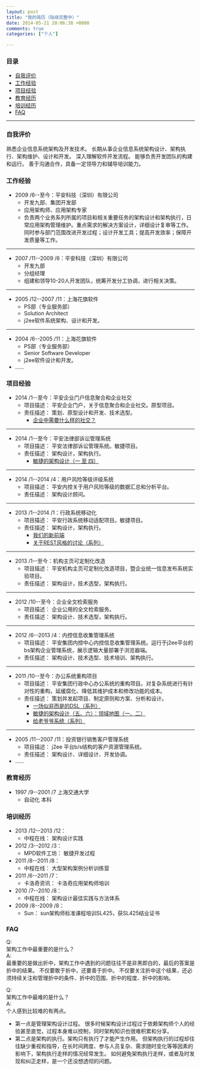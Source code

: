 ```yaml
---
layout: post
title: "我的简历（陆续完整中）"
date: 2014-05-21 20:06:38 +0800
comments: true
categories: ["个人"]

---
```

### 目录

* [自我评价](/blog/2014/05/21/resume/#1)
* [工作经验](/blog/2014/05/21/resume/#2)
* [项目经验](/blog/2014/05/21/resume/#3)
* [教育经历](/blog/2014/05/21/resume/#4)
* [培训经历](/blog/2014/05/21/resume/#5)
* [FAQ](/blog/2014/05/21/resume/#6)

<!-- more -->

---
### <a name="1"></a>自我评价

熟悉企业信息系统架构及开发技术。
长期从事企业信息系统架构设计、架构执行、架构维护、设计和开发。
深入理解软件开发流程。
能够负责开发团队的构建和运行。
善于沟通合作，具备一定领导力和辅导培训能力。


### <a name="2"></a>工作经验

* 2009 /6--至今：平安科技（深圳）有限公司
    * 开发九部、集团开发部
    * 应用架构师、应用架构专家
    * 负责两个业务系列所属的项目和相关重要任务的架构设计和架构执行，日常应用架构管理维护。重点需求的解决方案设计，详细设计复审等工作。
同时参与部门范围改进开发过程；设计开发工具；提高开发效率；保障开发质量等工作。
----

* 2007 /11--2009 /6：平安科技（深圳）有限公司
    * 开发九部
    * 分组经理
    * 组建和领导10-20人开发团队，统筹开发分工协调，进行相关决策。
----

* 2005 /12--2007 /11：上海花旗软件
    * PS部（专业服务部）
    * Solution Architect
    * j2ee软件系统架构、设计和开发。
----

* 2004 /6--2005 /11：上海花旗软件
    * PS部（专业服务部）
    * Senior Software Developer
    * j2ee软件设计和开发。
* ……

### <a name="3"></a>项目经验

* 2014 /1--至今：平安企业门户信息聚合和企业社交
  * 项目描述：	平安企业门户，关于信息聚合和企业社交。原型项目。
  * 责任描述：	策划、原型设计和开发、技术选型。
    * [企业中需要什么样的社交？](/blog/2014/06/05/social/)

----
* 2014 /1--至今：平安法律部诉讼管理系统
  * 项目描述：	平安法律部诉讼管理系统。敏捷项目。
  * 责任描述：	架构设计，架构执行。
    * [敏捷的架构设计（一 至 四）](/blog/filter/filter.html?filterName=series&filterValue=%E6%95%8F%E6%8D%B7%E7%9A%84%E6%9E%B6%E6%9E%84%E8%AE%BE%E8%AE%A1&filterDes=Series%3A%20%E6%95%8F%E6%8D%B7%E7%9A%84%E6%9E%B6%E6%9E%84%E8%AE%BE%E8%AE%A1)

----
* 2014 /1--2014 /4：用户风险等级评级系统
  * 项目描述：	平安内控关于用户风险等级的数据汇总和分析平台。
  * 责任描述：	架构设计顾问。
----

* 2013 /1--2014 /1：行政系统移动化
  * 项目描述：	平安行政系统移动适配项目。敏捷项目。
  * 责任描述：	架构设计，架构执行。
    * [我们的新前端](/blog/2013/02/25/our-new-front-end/)
    * [关于REST风格的讨论（系列）](/blog/filter/filter.html?filterName=series&filterValue=%E5%85%B3%E4%BA%8EREST%E9%A3%8E%E6%A0%BC%E7%9A%84%E8%AE%A8%E8%AE%BA&filterDes=Series%3A%20%E5%85%B3%E4%BA%8EREST%E9%A3%8E%E6%A0%BC%E7%9A%84%E8%AE%A8%E8%AE%BA)
----

* 2013 /1--至今：机构主页可定制化改造
  * 项目描述：	平安机构主页可定制化改造项目，暨企业统一信息发布系统实验项目。
  * 责任描述：	架构设计，技术选型，架构执行。
----

* 2012 /10--至今：企业全文检索服务
  * 项目描述：	企业公用的全文检索服务。
  * 责任描述：	架构设计、技术选型，架构执行。
----

* 2012 /6--2013 /4：内控信息收集管理系统
  * 项目描述：	平安集团内控中心内控信息收集管理系统。运行于j2ee平台的bs架构企业管理系统，展示逻辑大量部署于浏览器端。
  * 责任描述：	架构设计、技术选型、技术培训、架构执行。
----

* 2011 /10--至今：办公系统重构项目
  * 项目描述：	平安集团行政中心办公系统的重构项目。对复杂系统进行有针对性的重构，延缓腐化、降低其维护成本和修改功能的成本。
  * 责任描述：	策划并发起项目、制定原则和方案、分析和设计。
    * [一场似非而是的DSL（系列）](/blog/filter/filter.html?filterName=series&filterValue=%E4%B8%80%E5%9C%BA%E4%BC%BC%E9%9D%9E%E8%80%8C%E6%98%AF%E7%9A%84DSL&filterDes=Series%3A%20%E4%B8%80%E5%9C%BA%E4%BC%BC%E9%9D%9E%E8%80%8C%E6%98%AF%E7%9A%84DSL)
    * [敏捷的架构设计（五、六）：领域地图（一、二）](/blog/filter/filter.html?filterName=series&filterValue=%E6%95%8F%E6%8D%B7%E7%9A%84%E6%9E%B6%E6%9E%84%E8%AE%BE%E8%AE%A1&filterDes=Series%3A%20%E6%95%8F%E6%8D%B7%E7%9A%84%E6%9E%B6%E6%9E%84%E8%AE%BE%E8%AE%A1)
    * [给老爷爷系统（系列）](/blog/filter/filter.html?filterName=series&filterValue=给老爷爷系统&filterDes=Series%3A%20给老爷爷系统)
----

* 2005 /11--2007 /11：投资银行销售客户管理系统
  * 项目描述：	j2ee 平台b/s结构的客户资源管理系统。
  * 责任描述：	架构设计、详细设计、开发协调。
* ……

### <a name="4"></a>教育经历

* 1997 /9--2001 /7	上海交通大学
  * 自动化	本科

### <a name="5"></a>培训经历

* 2013 /12--2013 /12：
  * 中程在线：	架构设计实践
* 2012 /3--2012 /3：
  * MPD软件工坊：	敏捷开发过程
* 2011 /8--2011 /8：
  * 中程在线：	大型架构案例分析训练营
* 2011 /6--2011 /7：
  * 卡洛奇资讯：	卡洛奇应用架构师培训
* 2010 /7--2010 /8：
  * 中程在线：	架构设计最佳实践与方法体系
* 2009 /8--2009 /8：
  * Sun：	sun架构师标准课程培训SL425，获SL425结业证书

### <a name="6"></a>FAQ

Q:  
架构工作中最重要的是什么？  
A:  
最重要的是做出折中，架构工作中遇到的问题往往不是非黑即白的，最后的答案是折中的结果。
不仅要敢于折中，还要善于折中。
不仅要关注折中这个结果，还必须持续关注和管理折中的条件、折中的范围、折中的程度、折中的影响。


Q:  
架构工作中最难的是什么？  
A:  
个人感到比较难的有两点。  
* 第一点是管理架构设计过程。
  很多时候架构设计过程过于依赖架构师个人的经验甚至直觉，过程本身难以控制，同时架构知识也很难积累和分享。  
* 第二点是架构的执行。架构只有执行了才能产生作用。
  但架构执行的过程却往往缺少重视和指导，在长时间跨度、参与人员复杂、需求随时变化等等因素的影响下，架构执行走样的情况经常发生。
  如何避免架构执行走样，或者及时发现和纠正走样，是一个还没想透彻的问题。
